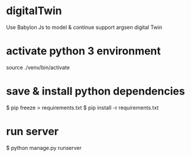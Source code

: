 # digitalTwin
Use Babylon Js to model &amp; continue support argsen digital Twin

# activate python 3 environment 
source ./venv/bin/activate

# save & install python dependencies  
$ pip freeze > requirements.txt
$ pip install -r requirements.txt

# run server
$ python manage.py runserver
